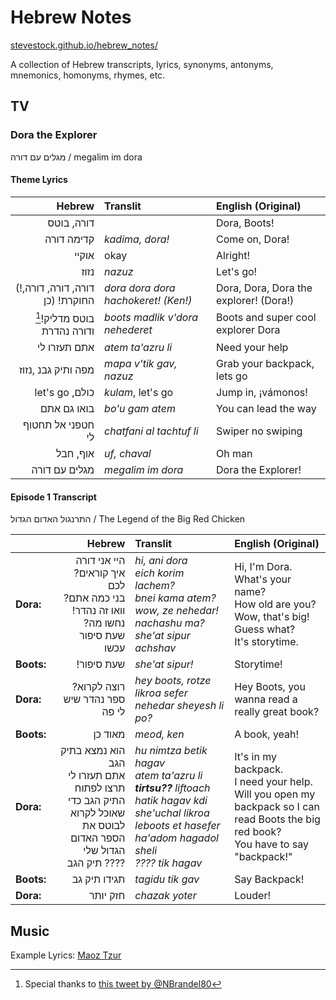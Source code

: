 # Hebrew Notes
[stevestock.github.io/hebrew_notes/](https://stevestock.github.io/hebrew_notes/)

A collection of Hebrew transcripts, lyrics, synonyms, antonyms, mnemonics, homonyms, rhymes, etc.


## TV

### Dora the Explorer
מגלים עם דורה / megalim im dora

#### Theme Lyrics

| Hebrew | Translit | English (Original)|
| ---: | :--- | :--- |
| דורה, בוטס |      | Dora, Boots! |
| קדימה דורה | *kadima, dora!* | Come on, Dora! |
| אוקיי | okay | Alright! |
| נזוז | *nazuz* | Let's go! |
| (!דורה, דורה, דורה, החוקרת! (כן | *dora dora dora hachokeret! (Ken!)* | Dora, Dora, Dora the explorer! (Dora!) |
| [^1]!בוטס מדליק ודורה נהדרת | *boots madlik v'dora nehederet* | Boots and super cool explorer Dora |
| אתם תעזרו לי | *atem ta'azru li* | Need your help |
| מפה ותיק גבנ ,נזוז | *mapa v'tik gav, nazuz* | Grab your backpack, lets go|
| let's go ,כולם  | *kulam*, let's go | Jump in, ¡vámonos! |
| בואו גם אתם | *bo'u gam atem* | You can lead the way |
| חטפני אל תחטוף לי | *chatfani al tachtuf li* | Swiper no swiping |
| אוף, חבל | *uf, chaval* | Oh man |
| מגלים עם דורה | *megalim im dora* | Dora the Explorer! |

#### Episode 1 Transcript
התרנגול האדום הגדול / The Legend of the Big Red Chicken

| | Hebrew | Translit | English (Original)|
| :--- | ---: | :--- | :--- |
| **Dora:** | היי אני דורה <br>?איך קוראים לכם<br>?בני כמה אתם<br>!וואו זה נהדר<br>?נחשו מה<br>שעת סיפור עכשו  | *hi, ani dora<br>eich korim lachem?<br>bnei kama atem?<br>wow, ze nehedar!<br>nachashu ma?<br>she'at sipur achshav*  | Hi, I'm Dora.<br>What's your name?<br>How old are you?<br>Wow, that's big!<br>Guess what?<br>It's storytime. |
| **Boots:** | !שעת סיפור | *she'at sipur!* | Storytime! |
| **Dora:** | ?רוצה לקרוא ספר נהדר שיש לי פה | *hey boots, rotze likroa sefer nehedar sheyesh li po?* | Hey Boots, you wanna read a really great book? |
| **Boots:** | מאוד כן | *meod, ken* | A book, yeah!|
| **Dora:** | הוא נמצא בתיק הגב<br>אתם תעזרו לי<br>תרצו לפתוח התיק הגב כדי שאוכל לקרוא לבוטס את הספר האדום הגדול שלי<br>תיק הגב ???? | *hu nimtza betik hagav<br>atem ta'azru li<br>**tirtsu??** liftoach hatik hagav kdi she'uchal likroa leboots et hasefer ha'adom hagadol sheli<br>???? tik hagav* | It's in my backpack.<br>I need your help.<br>Will you open my backpack so I can read Boots the big red book?<br>You have to say "backpack!" |
| **Boots:** | תגידו תיק גב | *tagidu tik gav* | Say Backpack!|
| **Dora:** | חזק יותר | *chazak yoter* | Louder! |





## Music
Example Lyrics: [Maoz Tzur](maoz_tzur.md)


[^1]: Special thanks to [this tweet by @NBrandel80](https://twitter.com/NBrandel80/status/510441406696263680)
